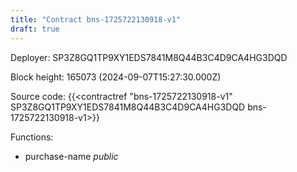 ```yaml
---
title: "Contract bns-1725722130918-v1"
draft: true
---
```

Deployer: SP3Z8GQ1TP9XY1EDS7841M8Q44B3C4D9CA4HG3DQD


 



Block height: 165073 (2024-09-07T15:27:30.000Z)

Source code: {{<contractref "bns-1725722130918-v1" SP3Z8GQ1TP9XY1EDS7841M8Q44B3C4D9CA4HG3DQD bns-1725722130918-v1>}}

Functions:

* purchase-name _public_

